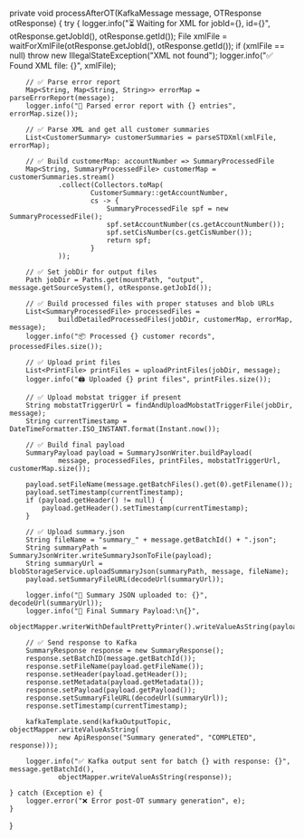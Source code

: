 private void processAfterOT(KafkaMessage message, OTResponse otResponse) {
    try {
        logger.info("⏳ Waiting for XML for jobId={}, id={}", otResponse.getJobId(), otResponse.getId());
        File xmlFile = waitForXmlFile(otResponse.getJobId(), otResponse.getId());
        if (xmlFile == null) throw new IllegalStateException("XML not found");
        logger.info("✅ Found XML file: {}", xmlFile);

        // ✅ Parse error report
        Map<String, Map<String, String>> errorMap = parseErrorReport(message);
        logger.info("🧾 Parsed error report with {} entries", errorMap.size());

        // ✅ Parse XML and get all customer summaries
        List<CustomerSummary> customerSummaries = parseSTDXml(xmlFile, errorMap);

        // ✅ Build customerMap: accountNumber => SummaryProcessedFile
        Map<String, SummaryProcessedFile> customerMap = customerSummaries.stream()
                .collect(Collectors.toMap(
                        CustomerSummary::getAccountNumber,
                        cs -> {
                            SummaryProcessedFile spf = new SummaryProcessedFile();
                            spf.setAccountNumber(cs.getAccountNumber());
                            spf.setCisNumber(cs.getCisNumber());
                            return spf;
                        }
                ));

        // ✅ Set jobDir for output files
        Path jobDir = Paths.get(mountPath, "output", message.getSourceSystem(), otResponse.getJobId());

        // ✅ Build processed files with proper statuses and blob URLs
        List<SummaryProcessedFile> processedFiles =
                buildDetailedProcessedFiles(jobDir, customerMap, errorMap, message);
        logger.info("📦 Processed {} customer records", processedFiles.size());

        // ✅ Upload print files
        List<PrintFile> printFiles = uploadPrintFiles(jobDir, message);
        logger.info("🖨️ Uploaded {} print files", printFiles.size());

        // ✅ Upload mobstat trigger if present
        String mobstatTriggerUrl = findAndUploadMobstatTriggerFile(jobDir, message);
        String currentTimestamp = DateTimeFormatter.ISO_INSTANT.format(Instant.now());

        // ✅ Build final payload
        SummaryPayload payload = SummaryJsonWriter.buildPayload(
                message, processedFiles, printFiles, mobstatTriggerUrl, customerMap.size());

        payload.setFileName(message.getBatchFiles().get(0).getFilename());
        payload.setTimestamp(currentTimestamp);
        if (payload.getHeader() != null) {
            payload.getHeader().setTimestamp(currentTimestamp);
        }

        // ✅ Upload summary.json
        String fileName = "summary_" + message.getBatchId() + ".json";
        String summaryPath = SummaryJsonWriter.writeSummaryJsonToFile(payload);
        String summaryUrl = blobStorageService.uploadSummaryJson(summaryPath, message, fileName);
        payload.setSummaryFileURL(decodeUrl(summaryUrl));

        logger.info("📁 Summary JSON uploaded to: {}", decodeUrl(summaryUrl));
        logger.info("📄 Final Summary Payload:\n{}",
                objectMapper.writerWithDefaultPrettyPrinter().writeValueAsString(payload));

        // ✅ Send response to Kafka
        SummaryResponse response = new SummaryResponse();
        response.setBatchID(message.getBatchId());
        response.setFileName(payload.getFileName());
        response.setHeader(payload.getHeader());
        response.setMetadata(payload.getMetadata());
        response.setPayload(payload.getPayload());
        response.setSummaryFileURL(decodeUrl(summaryUrl));
        response.setTimestamp(currentTimestamp);

        kafkaTemplate.send(kafkaOutputTopic, objectMapper.writeValueAsString(
                new ApiResponse("Summary generated", "COMPLETED", response)));

        logger.info("✅ Kafka output sent for batch {} with response: {}", message.getBatchId(),
                objectMapper.writeValueAsString(response));

    } catch (Exception e) {
        logger.error("❌ Error post-OT summary generation", e);
    }
}
